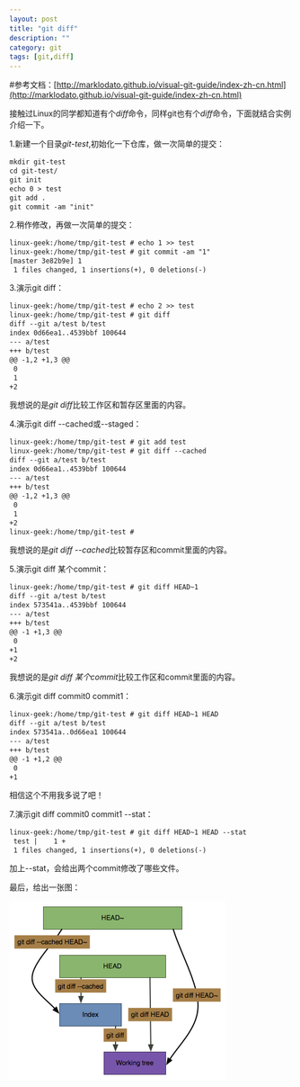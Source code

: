 ```yaml
---
layout: post
title: "git diff"
description: ""
category: git
tags: [git,diff]
---
```


#参考文档：[http://marklodato.github.io/visual-git-guide/index-zh-cn.html](http://marklodato.github.io/visual-git-guide/index-zh-cn.html) 

接触过Linux的同学都知道有个*diff*命令，同样git也有个*diff*命令，下面就结合实例介绍一下。  

1.新建一个目录*git-test*,初始化一下仓库，做一次简单的提交：

	mkdir git-test
	cd git-test/
	git init
	echo 0 > test
	git add .
	git commit -am "init"  

2.稍作修改，再做一次简单的提交：  

	linux-geek:/home/tmp/git-test # echo 1 >> test
	linux-geek:/home/tmp/git-test # git commit -am "1"
	[master 3e82b9e] 1
	 1 files changed, 1 insertions(+), 0 deletions(-)  

3.演示git diff：  

	linux-geek:/home/tmp/git-test # echo 2 >> test
	linux-geek:/home/tmp/git-test # git diff
	diff --git a/test b/test
	index 0d66ea1..4539bbf 100644
	--- a/test
	+++ b/test
	@@ -1,2 +1,3 @@
	 0
	 1
	+2
	
我想说的是*git diff*比较工作区和暂存区里面的内容。  

4.演示git diff --cached或--staged：  

	linux-geek:/home/tmp/git-test # git add test
	linux-geek:/home/tmp/git-test # git diff --cached
	diff --git a/test b/test
	index 0d66ea1..4539bbf 100644
	--- a/test
	+++ b/test
	@@ -1,2 +1,3 @@
	 0
	 1
	+2
	linux-geek:/home/tmp/git-test #  

我想说的是*git diff --cached*比较暂存区和commit里面的内容。 

5.演示git diff 某个commit：  

	linux-geek:/home/tmp/git-test # git diff HEAD~1
	diff --git a/test b/test
	index 573541a..4539bbf 100644
	--- a/test
	+++ b/test
	@@ -1 +1,3 @@
	 0
	+1
	+2  

我想说的是*git diff 某个commit*比较工作区和commit里面的内容。 

6.演示git diff commit0 commit1：  

	linux-geek:/home/tmp/git-test # git diff HEAD~1 HEAD
	diff --git a/test b/test
	index 573541a..0d66ea1 100644
	--- a/test
	+++ b/test
	@@ -1 +1,2 @@
	 0
	+1  

相信这个不用我多说了吧！  

7.演示git diff commit0 commit1 --stat：  

	linux-geek:/home/tmp/git-test # git diff HEAD~1 HEAD --stat
	 test |    1 +
	 1 files changed, 1 insertions(+), 0 deletions(-)  

加上--stat，会给出两个commit修改了哪些文件。

最后，给出一张图：  

![git-diff](/images/git-diff.png) 
